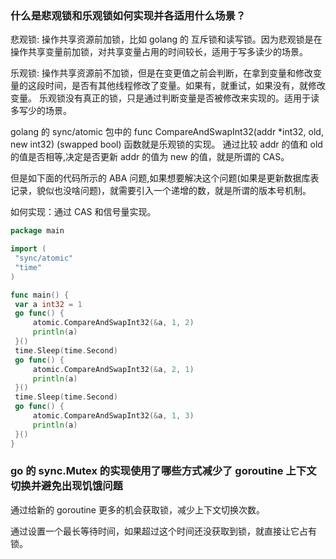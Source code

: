 ### 什么是悲观锁和乐观锁如何实现并各适用什么场景？

悲观锁: 操作共享资源前加锁，比如 golang 的 互斥锁和读写锁。因为悲观锁是在操作共享变量前加锁，对共享变量占用的时间较长，适用于写多读少的场景。

乐观锁: 操作共享资源前不加锁，但是在变更值之前会判断，在拿到变量和修改变量的这段时间，是否有其他线程修改了变量。如果有，就重试，如果没有，就修改变量。
乐观锁没有真正的锁，只是通过判断变量是否被修改来实现的。适用于读多写少的场景。

golang 的 sync/atomic 包中的 func CompareAndSwapInt32(addr *int32, old, new int32) (swapped bool) 函数就是乐观锁的实现。
通过比较 addr 的值和 old 的值是否相等,决定是否更新 addr 的值为 new 的值，就是所谓的 CAS。

但是如下面的代码所示的 ABA 问题,如果想要解决这个问题(如果是更新数据库表记录，貌似也没啥问题)，就需要引入一个递增的数，就是所谓的版本号机制。

如何实现：通过 CAS 和信号量实现。

   ```go
package main

import (
	"sync/atomic"
	"time"
)

func main() {
	var a int32 = 1
	go func() {
		atomic.CompareAndSwapInt32(&a, 1, 2)
		println(a)
	}()
	time.Sleep(time.Second)
	go func() {
		atomic.CompareAndSwapInt32(&a, 2, 1)
		println(a)
	}()
	time.Sleep(time.Second)
	go func() {
		atomic.CompareAndSwapInt32(&a, 1, 3)
		println(a)
	}()
}

   ```

### go 的 sync.Mutex 的实现使用了哪些方式减少了 goroutine 上下文切换并避免出现饥饿问题

通过给新的 goroutine 更多的机会获取锁，减少上下文切换次数。

通过设置一个最长等待时间，如果超过这个时间还没获取到锁，就直接让它占有锁。
